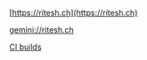 [https://ritesh.ch](https://ritesh.ch)

[gemini://ritesh.ch](gemini://ritesh.ch)

[CI builds](https://ci.ayravat.com/chitlangi/ritesh.ch)